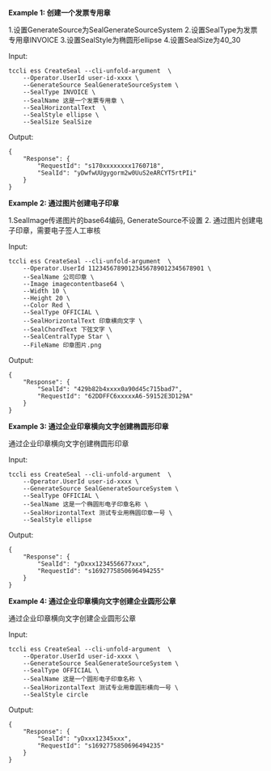 **Example 1: 创建一个发票专用章**

1.设置GenerateSource为SealGenerateSourceSystem
2.设置SealType为发票专用章INVOICE
3.设置SealStyle为椭圆形ellipse
4.设置SealSize为40_30

Input: 

```
tccli ess CreateSeal --cli-unfold-argument  \
    --Operator.UserId user-id-xxxx \
    --GenerateSource SealGenerateSourceSystem \
    --SealType INVOICE \
    --SealName 这是一个发票专用章 \
    --SealHorizontalText  \
    --SealStyle ellipse \
    --SealSize SealSize
```

Output: 
```
{
    "Response": {
        "RequestId": "s170xxxxxxxx1760718",
        "SealId": "yDwfwUUgygorm2w0UuS2eARCYT5rtPIi"
    }
}
```

**Example 2: 通过图片创建电子印章**

1.SealImage传递图片的base64编码, GenerateSource不设置
2. 通过图片创建电子印章，需要电子签人工审核

Input: 

```
tccli ess CreateSeal --cli-unfold-argument  \
    --Operator.UserId 11234567890123456789012345678901 \
    --SealName 公司印章 \
    --Image imagecontentbase64 \
    --Width 10 \
    --Height 20 \
    --Color Red \
    --SealType OFFICIAL \
    --SealHorizontalText 印章横向文字 \
    --SealChordText 下弦文字 \
    --SealCentralType Star \
    --FileName 印章图片.png
```

Output: 
```
{
    "Response": {
        "SealId": "429b82b4xxxx0a90d45c715bad7",
        "RequestId": "62DDFFC6xxxxxA6-59152E3D129A"
    }
}
```

**Example 3: 通过企业印章横向文字创建椭圆形印章**

通过企业印章横向文字创建椭圆形印章

Input: 

```
tccli ess CreateSeal --cli-unfold-argument  \
    --Operator.UserId user-id-xxxx \
    --GenerateSource SealGenerateSourceSystem \
    --SealType OFFICIAL \
    --SealName 这是一个椭圆形电子印章名称 \
    --SealHorizontalText 测试专业用椭圆印章一号 \
    --SealStyle ellipse
```

Output: 
```
{
    "Response": {
        "SealId": "yDxxx1234556677xxx",
        "RequestId": "s1692775850696494255"
    }
}
```

**Example 4: 通过企业印章横向文字创建企业圆形公章**

通过企业印章横向文字创建企业圆形公章

Input: 

```
tccli ess CreateSeal --cli-unfold-argument  \
    --Operator.UserId user-id-xxxx \
    --GenerateSource SealGenerateSourceSystem \
    --SealType OFFICIAL \
    --SealName 这是一个圆形电子印章名称 \
    --SealHorizontalText 测试专业用章圆形横向一号 \
    --SealStyle circle
```

Output: 
```
{
    "Response": {
        "SealId": "yDxxx12345xxx",
        "RequestId": "s1692775850696494235"
    }
}
```


